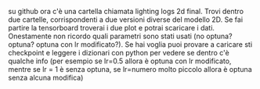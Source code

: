  su github ora c'è una cartella chiamata lighting logs 2d final. Trovi dentro due cartelle, corrispondenti a due versioni diverse del modello 2D. Se fai partire la tensorboard troverai i due plot e potrai scaricare i dati. Onestamente non ricordo quali parametri sono stati usati (no optuna? optuna? optuna con lr modificato?). Se hai voglia puoi provare a caricare sti checkpoint e leggere i dizionari con python per vedere se dentro c'è qualche info (per esempio se lr=0.5 allora è optuna con lr modificato, mentre se lr = 1 è senza optuna, se lr=numero molto piccolo allora è optuna senza alcuna modifica)
